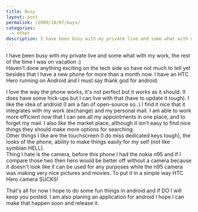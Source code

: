 ```yaml
---
title: Busy
layout: post
permalink: /2009/10/07/buys/
categories:
  - other
description: I have been busy with my private live and some what with my work, the rest of the time I was on vacation Haven't done anything exciting on the tech side so have not much to tell yet besides that I have a new phone for more than a month now. I have an HTC Hero running on Android and I must say thank god for android.
---
```

I have been busy with my private live and some what with my work, the rest of the time I was on vacation :)  
Haven't done anything exciting on the tech side so have not much to tell yet besides that I have a new phone for more than a month now. I have an HTC Hero running on Android and I must say thank god for android.

I love the way the phone works, it's not perfect but it works as it should. It does have some hick-ups but I can live with that (have to update it tough). I like the idea of android (I am a fan of open-source so..) I find it nice that it integrates with my work (exchange) and my personal mail. I am able to work more efficient now that I can see all my appointments in one place, and to forget my mail. I also like the market place, although it isn't easy to find nice things they should make more options for searching.  
Other things I like are the touchscreen (I do miss dedicated keys tough), the looks of the phone, ability to make things easily for my self (not like symbian HELL).  
Thing I hate is the camera, before this phone I had the nokia n95 and if I compare those two then hero would be better off without a camera because it doesn't look like it can be used for any purposes while the n95 camera was making very nice pictures and movies. To put it in a simple way HTC Hero camera SUCKS!

That's all for now I hope to do some fun things in android and if DO I will keep you posted. I am also planing an application for android I hope I can make that happen soon and release it.